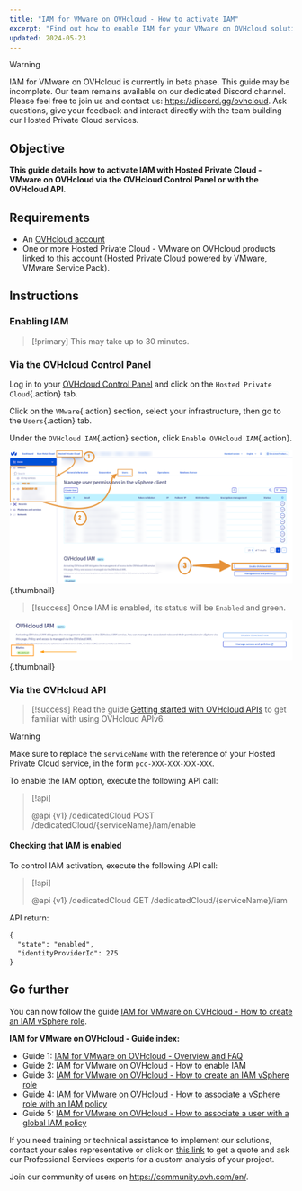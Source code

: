 ```yaml
---
title: "IAM for VMware on OVHcloud - How to activate IAM"
excerpt: "Find out how to enable IAM for your VMware on OVHcloud solution via the OVHcloud Control Panel or via the OVHcloud API"
updated: 2024-05-23
---
```


> [!warning]
> IAM for VMware on OVHcloud is currently in beta phase.
> This guide may be incomplete. Our team remains available on our dedicated Discord channel. Please feel free to join us and contact us: <https://discord.gg/ovhcloud>. Ask questions, give your feedback and interact directly with the team building our Hosted Private Cloud services.

## Objective

**This guide details how to activate IAM with Hosted Private Cloud - VMware on OVHcloud via the OVHcloud Control Panel or with the OVHcloud API**.

## Requirements

- An [OVHcloud account](/pages/account_and_service_management/account_information/ovhcloud-account-creation)
- One or more Hosted Private Cloud - VMware on OVHcloud products linked to this account (Hosted Private Cloud powered by VMware, VMware Service Pack).

## Instructions

### Enabling IAM

> [!primary]
> This may take up to 30 minutes.

### Via the OVHcloud Control Panel

Log in to your [OVHcloud Control Panel](/links/manager) and click on the `Hosted Private Cloud`{.action} tab.

Click on the `VMware`{.action} section, select your infrastructure, then go to the `Users`{.action} tab.

Under the `OVHcloud IAM`{.action} section, click `Enable OVHcloud IAM`{.action}.

![Enable IAM](images/iam_enable_2.png){.thumbnail}

> [!success]
> Once IAM is enabled, its status will be `Enabled` and green.

![Enable IAM](images/iam_enable_3.png){.thumbnail}

### Via the OVHcloud API

> [!success]
> Read the guide [Getting started with OVHcloud APIs](/pages/manage_and_operate/api/first-steps) to get familiar with using OVHcloud APIv6.

> [!warning]
> Make sure to replace the `serviceName` with the reference of your Hosted Private Cloud service, in the form `pcc-XXX-XXX-XXX-XXX`.

To enable the IAM option, execute the following API call:

> [!api]
>
> @api {v1} /dedicatedCloud POST /dedicatedCloud/{serviceName}/iam/enable
>

#### Checking that IAM is enabled

To control IAM activation, execute the following API call:

> [!api]
>
> @api {v1} /dedicatedCloud GET /dedicatedCloud/{serviceName}/iam
>

API return:

```shell
{
  "state": "enabled",
  "identityProviderId": 275
}
```

## Go further

You can now follow the guide [IAM for VMware on OVHcloud - How to create an IAM vSphere role](/pages/hosted_private_cloud/hosted_private_cloud_powered_by_vmware/vmware_iam_role).

**IAM for VMware on OVHcloud - Guide index:**

- Guide 1: [IAM for VMware on OVHcloud - Overview and FAQ](/pages/hosted_private_cloud/hosted_private_cloud_powered_by_vmware/vmware_iam_getting_started)
- Guide 2: IAM for VMware on OVHcloud - How to enable IAM
- Guide 3: [IAM for VMware on OVHcloud - How to create an IAM vSphere role](/pages/hosted_private_cloud/hosted_private_cloud_powered_by_vmware/vmware_iam_role)
- Guide 4: [IAM for VMware on OVHcloud - How to associate a vSphere role with an IAM policy](/pages/hosted_private_cloud/hosted_private_cloud_powered_by_vmware/vmware_iam_role_policy)
- Guide 5: [IAM for VMware on OVHcloud - How to associate a user with a global IAM policy](/pages/hosted_private_cloud/hosted_private_cloud_powered_by_vmware/vmware_iam_user_policy)

If you need training or technical assistance to implement our solutions, contact your sales representative or click on [this link](https://www.ovhcloud.com/en-gb/professional-services/) to get a quote and ask our Professional Services experts for a custom analysis of your project.

Join our community of users on <https://community.ovh.com/en/>.